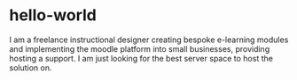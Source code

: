 # hello-world

I am a freelance instructional designer creating bespoke e-learning modules and implementing the moodle platform into small businesses, providing hosting a support. I am just looking for the best server space to host the solution on.
